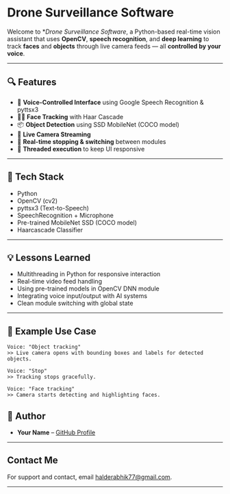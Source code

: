 #  Drone Surveillance Software

Welcome to **Drone Surveillance Software*, a Python-based real-time vision assistant that uses **OpenCV**, **speech recognition**, and **deep learning** to track **faces** and **objects** through live camera feeds — all **controlled by your voice**.



---

## 🔍 Features

- 🎤 **Voice-Controlled Interface** using Google Speech Recognition & pyttsx3  
- 🧑‍🦰 **Face Tracking** with Haar Cascade  
- 📦 **Object Detection** using SSD MobileNet (COCO model)  
- 📸 **Live Camera Streaming**  
- 🛑 **Real-time stopping & switching** between modules  
- 🧠 **Threaded execution** to keep UI responsive  

---

## 🧰 Tech Stack

- Python   
- OpenCV (cv2)  
- pyttsx3 (Text-to-Speech)  
- SpeechRecognition + Microphone  
- Pre-trained MobileNet SSD (COCO model)  
- Haarcascade Classifier  

---

## 💡 Lessons Learned

- Multithreading in Python for responsive interaction  
- Real-time video feed handling  
- Using pre-trained models in OpenCV DNN module  
- Integrating voice input/output with AI systems  
- Clean module switching with global state  

---

## 🎯 Example Use Case

```
Voice: "Object tracking"
>> Live camera opens with bounding boxes and labels for detected objects.

Voice: "Stop"
>> Tracking stops gracefully.

Voice: "Face tracking"
>> Camera starts detecting and highlighting faces.
```



## 📌 Author

- **Your Name** – [GitHub Profile](https://github.com/yourusername)

---

## Contact Me

For support and contact, email halderabhik77@gmail.com.



---


